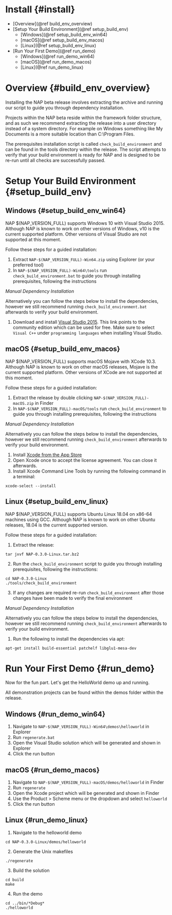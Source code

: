 Install {#install}
=======================

*	[Overview](@ref build_env_overview)
*	[Setup Your Build Environment](@ref setup_build_env)
	*	[Windows](@ref setup_build_env_win64)
	*	[macOS](@ref setup_build_env_macos)
	*	[Linux](@ref setup_build_env_linux)
*	[Run Your First Demo](@ref run_demo)
	*	[Windows](@ref run_demo_win64)
	*	[macOS](@ref run_demo_macos)
	*	[Linux](@ref run_demo_linux)

# Overview {#build_env_overview}

Installing the NAP beta release involves extracting the archive and running our script to guide you through dependency installation.

Projects within the NAP beta reside within the framework folder structure, and as such we recommend extracting the release into a user directory instead of a system directory.  For example on Windows something like My Documents is a more suitable location than C:\\Program Files.

The prerequisites installation script is called `check_build_environment` and can be found in the tools directory within the release.  The script attempts to verify that your build environment is ready for NAP and is designed to be re-run until all checks are successfully passed.

# Setup Your Build Environment {#setup_build_env}

## Windows {#setup_build_env_win64}

NAP $(NAP_VERSION_FULL) supports Windows 10 with Visual Studio 2015. Although NAP is known to work on other versions of Windows, v10 is the current supported platform. Other versions of Visual Studio are not supported at this moment.

Follow these steps for a guided installation:
1. Extract `NAP-$(NAP_VERSION_FULL)-Win64.zip` using Explorer (or your preferred tool)
2. In `NAP-$(NAP_VERSION_FULL)-Win64\tools` run `check_build_environment.bat` to guide you through installing prerequisites, following the instructions

_Manual Dependency Installation_

Alternatively you can follow the steps below to install the dependencies, however we still recommend running `check_build_environment.bat` afterwards to verify your build environment.

1. Download and install <a href="https://go.microsoft.com/fwlink/?LinkId=532606&clcid=0x409" target="_blank">Visual Studio 2015</a>. This link points to the community edition which can be used for free. Make sure to select `Visual C++` under `programming languages` when installing Visual Studio.

## macOS {#setup_build_env_macos}

NAP $(NAP_VERSION_FULL) supports macOS Mojave with XCode 10.3. Although NAP is known to work on other macOS releases, Mojave is the current supported platform. Other versions of XCode are not supported at this moment.

Follow these steps for a guided installation:
1. Extract the release by double clicking `NAP-$(NAP_VERSION_FULL)-macOS.zip` in Finder
2. In `NAP-$(NAP_VERSION_FULL)-macOS/tools` run `check_build_environment` to guide you through installing prerequisites, following the instructions

_Manual Dependency Installation_

Alternatively you can follow the steps below to install the dependencies, however we still recommend running `check_build_environment` afterwards to verify your build environment.

1. Install <a href="https://itunes.apple.com/us/app/xcode/id497799835?mt=12" target="_blank">Xcode from the App Store</a>
2. Open Xcode once to accept the license agreement.  You can close it afterwards.
3. Install Xcode Command Line Tools by running the following command in a terminal:
```    
xcode-select --install
```

## Linux {#setup_build_env_linux}

NAP $(NAP_VERSION_FULL) supports Ubuntu Linux 18.04 on x86-64 machines using GCC. Although NAP is known to work on other Ubuntu releases, 18.04 is the current supported version.

Follow these steps for a guided installation:
1. Extract the release:
```
tar jxvf NAP-0.3.0-Linux.tar.bz2
```
2. Run the `check_build_environment` script to guide you through installing prerequisites, following the instructions:
```
cd NAP-0.3.0-Linux
./tools/check_build_environment
```
3. If any changes are required re-run `check_build_environment` after those changes have been made to verify the final environment

_Manual Dependency Installation_

Alternatively you can follow the steps below to install the dependencies, however we still recommend running `check_build_environment` afterwards to verify your build environment.

1. Run the following to install the dependencies via apt:
```
apt-get install build-essential patchelf libglu1-mesa-dev
```

# Run Your First Demo {#run_demo}

Now for the fun part.  Let's get the HelloWorld demo up and running.

All demonstration projects can be found within the demos folder within the release.

## Windows {#run_demo_win64}

1. Navigate to `NAP-$(NAP_VERSION_FULL)-Win64\demos\helloworld` in Explorer
2. Run `regenerate.bat`
3. Open the Visual Studio solution which will be generated and shown in Explorer
4. Click the run button

## macOS {#run_demo_macos}

1. Navigate to `NAP-$(NAP_VERSION_FULL)-macOS/demos/helloworld` in Finder
2. Run `regenerate`
3. Open the Xcode project which will be generated and shown in Finder
4. Use the Product > Scheme menu or the dropdown and select `helloworld`
5. Click the run button

## Linux {#run_demo_linux}

1. Navigate to the helloworld demo
```
cd NAP-0.3.0-Linux/demos/helloworld
```
2. Generate the Unix makefiles
```
./regenerate
```
3. Build the solution
```
cd build
make
```
4. Run the demo
```
cd ../bin/*Debug*
./helloworld
```